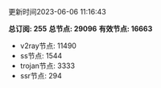 更新时间2023-06-06 11:16:43

**总订阅: 255**
**总节点: 29096**
**有效节点: 16663**
- v2ray节点: 11490
- ss节点: 1544
- trojan节点: 3333
- ssr节点: 294
